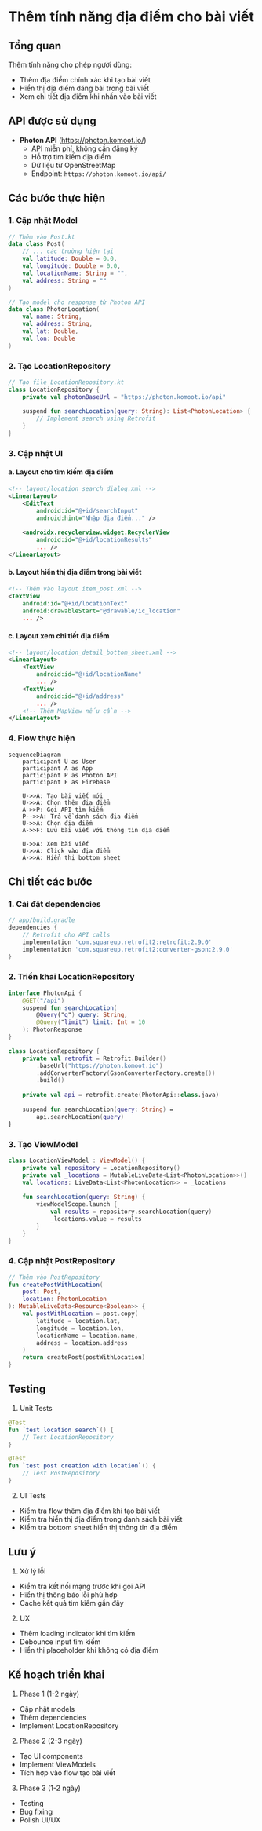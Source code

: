 # Thêm tính năng địa điểm cho bài viết

## Tổng quan
Thêm tính năng cho phép người dùng:
- Thêm địa điểm chính xác khi tạo bài viết
- Hiển thị địa điểm đăng bài trong bài viết
- Xem chi tiết địa điểm khi nhấn vào bài viết

## API được sử dụng
- **Photon API** (https://photon.komoot.io/)
  - API miễn phí, không cần đăng ký
  - Hỗ trợ tìm kiếm địa điểm
  - Dữ liệu từ OpenStreetMap
  - Endpoint: `https://photon.komoot.io/api/`

## Các bước thực hiện

### 1. Cập nhật Model

```kotlin
// Thêm vào Post.kt
data class Post(
    // ... các trường hiện tại
    val latitude: Double = 0.0,
    val longitude: Double = 0.0, 
    val locationName: String = "",
    val address: String = ""
)

// Tạo model cho response từ Photon API
data class PhotonLocation(
    val name: String,
    val address: String,
    val lat: Double,
    val lon: Double
)
```

### 2. Tạo LocationRepository

```kotlin
// Tạo file LocationRepository.kt
class LocationRepository {
    private val photonBaseUrl = "https://photon.komoot.io/api"
    
    suspend fun searchLocation(query: String): List<PhotonLocation> {
        // Implement search using Retrofit
    }
}
```

### 3. Cập nhật UI

#### a. Layout cho tìm kiếm địa điểm
```xml
<!-- layout/location_search_dialog.xml -->
<LinearLayout>
    <EditText
        android:id="@+id/searchInput"
        android:hint="Nhập địa điểm..." />
        
    <androidx.recyclerview.widget.RecyclerView
        android:id="@+id/locationResults"
        ... />
</LinearLayout>
```

#### b. Layout hiển thị địa điểm trong bài viết
```xml
<!-- Thêm vào layout item_post.xml -->
<TextView
    android:id="@+id/locationText"
    android:drawableStart="@drawable/ic_location"
    ... />
```

#### c. Layout xem chi tiết địa điểm
```xml
<!-- layout/location_detail_bottom_sheet.xml -->
<LinearLayout>
    <TextView 
        android:id="@+id/locationName"
        ... />
    <TextView
        android:id="@+id/address"
        ... />
    <!-- Thêm MapView nếu cần -->
</LinearLayout>
```

### 4. Flow thực hiện

```mermaid
sequenceDiagram
    participant U as User
    participant A as App
    participant P as Photon API
    participant F as Firebase
    
    U->>A: Tạo bài viết mới
    U->>A: Chọn thêm địa điểm
    A->>P: Gọi API tìm kiếm
    P-->>A: Trả về danh sách địa điểm
    U->>A: Chọn địa điểm
    A->>F: Lưu bài viết với thông tin địa điểm
    
    U->>A: Xem bài viết
    U->>A: Click vào địa điểm
    A->>A: Hiển thị bottom sheet
```

## Chi tiết các bước

### 1. Cài đặt dependencies
```groovy
// app/build.gradle
dependencies {
    // Retrofit cho API calls
    implementation 'com.squareup.retrofit2:retrofit:2.9.0'
    implementation 'com.squareup.retrofit2:converter-gson:2.9.0'
}
```

### 2. Triển khai LocationRepository
```kotlin
interface PhotonApi {
    @GET("/api")
    suspend fun searchLocation(
        @Query("q") query: String,
        @Query("limit") limit: Int = 10
    ): PhotonResponse
}

class LocationRepository {
    private val retrofit = Retrofit.Builder()
        .baseUrl("https://photon.komoot.io")
        .addConverterFactory(GsonConverterFactory.create())
        .build()
        
    private val api = retrofit.create(PhotonApi::class.java)
    
    suspend fun searchLocation(query: String) = 
        api.searchLocation(query)
}
```

### 3. Tạo ViewModel
```kotlin
class LocationViewModel : ViewModel() {
    private val repository = LocationRepository()
    private val _locations = MutableLiveData<List<PhotonLocation>>()
    val locations: LiveData<List<PhotonLocation>> = _locations
    
    fun searchLocation(query: String) {
        viewModelScope.launch {
            val results = repository.searchLocation(query)
            _locations.value = results
        }
    }
}
```

### 4. Cập nhật PostRepository
```kotlin
// Thêm vào PostRepository
fun createPostWithLocation(
    post: Post,
    location: PhotonLocation
): MutableLiveData<Resource<Boolean>> {
    val postWithLocation = post.copy(
        latitude = location.lat,
        longitude = location.lon,
        locationName = location.name,
        address = location.address
    )
    return createPost(postWithLocation)
}
```

## Testing

1. Unit Tests
```kotlin
@Test
fun `test location search`() {
    // Test LocationRepository
}

@Test
fun `test post creation with location`() {
    // Test PostRepository
}
```

2. UI Tests
- Kiểm tra flow thêm địa điểm khi tạo bài viết
- Kiểm tra hiển thị địa điểm trong danh sách bài viết
- Kiểm tra bottom sheet hiển thị thông tin địa điểm

## Lưu ý

1. Xử lý lỗi
- Kiểm tra kết nối mạng trước khi gọi API
- Hiển thị thông báo lỗi phù hợp
- Cache kết quả tìm kiếm gần đây

2. UX
- Thêm loading indicator khi tìm kiếm
- Debounce input tìm kiếm
- Hiển thị placeholder khi không có địa điểm

## Kế hoạch triển khai

1. Phase 1 (1-2 ngày)
- Cập nhật models
- Thêm dependencies
- Implement LocationRepository

2. Phase 2 (2-3 ngày)
- Tạo UI components
- Implement ViewModels
- Tích hợp vào flow tạo bài viết

3. Phase 3 (1-2 ngày)
- Testing
- Bug fixing
- Polish UI/UX